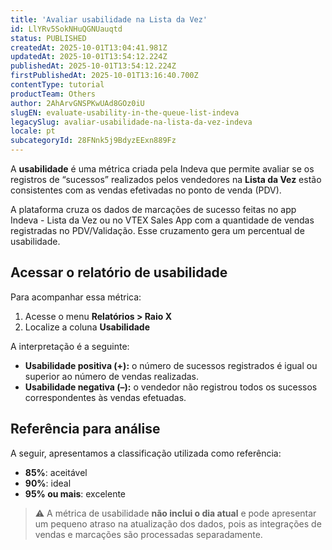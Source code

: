 ```yaml
---
title: 'Avaliar usabilidade na Lista da Vez'
id: LlYRv5SokNHuQGNUauqtd
status: PUBLISHED
createdAt: 2025-10-01T13:04:41.981Z
updatedAt: 2025-10-01T13:54:12.224Z
publishedAt: 2025-10-01T13:54:12.224Z
firstPublishedAt: 2025-10-01T13:16:40.700Z
contentType: tutorial
productTeam: Others
author: 2AhArvGNSPKwUAd8GOz0iU
slugEN: evaluate-usability-in-the-queue-list-indeva
legacySlug: avaliar-usabilidade-na-lista-da-vez-indeva
locale: pt
subcategoryId: 28FNnk5j9BdyzEExn889Fz
---
```


A **usabilidade** é uma métrica criada pela Indeva que permite avaliar se os registros de “sucessos” realizados pelos vendedores na **Lista da Vez** estão consistentes com as vendas efetivadas no ponto de venda (PDV).

A plataforma cruza os dados de marcações de sucesso feitas no app Indeva - Lista da Vez ou no VTEX Sales App com a quantidade de vendas registradas no PDV/Validação. Esse cruzamento gera um percentual de usabilidade.

## Acessar o relatório de usabilidade

Para acompanhar essa métrica:

1. Acesse o menu **Relatórios > Raio X**
2. Localize a coluna **Usabilidade**

A interpretação é a seguinte:

- **Usabilidade positiva (+):** o número de sucessos registrados é igual ou superior ao número de vendas realizadas.
- **Usabilidade negativa (–):** o vendedor não registrou todos os sucessos correspondentes às vendas efetuadas.

## Referência para análise

A seguir, apresentamos a classificação utilizada como referência:

- **85%**: aceitável  
- **90%**: ideal  
- **95% ou mais**: excelente

> ⚠️ A métrica de usabilidade **não inclui o dia atual** e pode apresentar um pequeno atraso na atualização dos dados, pois as integrações de vendas e marcações são processadas separadamente.
